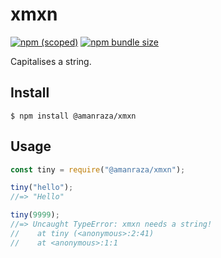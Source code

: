 # xmxn

[![npm (scoped)](https://img.shields.io/npm/v/@amanraza/xmxn.svg)](https://www.npmjs.com/package/@amanraza/xmxn)
[![npm bundle size](https://img.shields.io/bundlephobia/min/nodejs)](https://www.npmjs.com/package/@amanraza/xmxn)


Capitalises a string.

## Install

```
$ npm install @amanraza/xmxn
```

## Usage

```js
const tiny = require("@amanraza/xmxn");

tiny("hello");
//=> "Hello"

tiny(9999);
//=> Uncaught TypeError: xmxn needs a string!
//    at tiny (<anonymous>:2:41)
//    at <anonymous>:1:1

